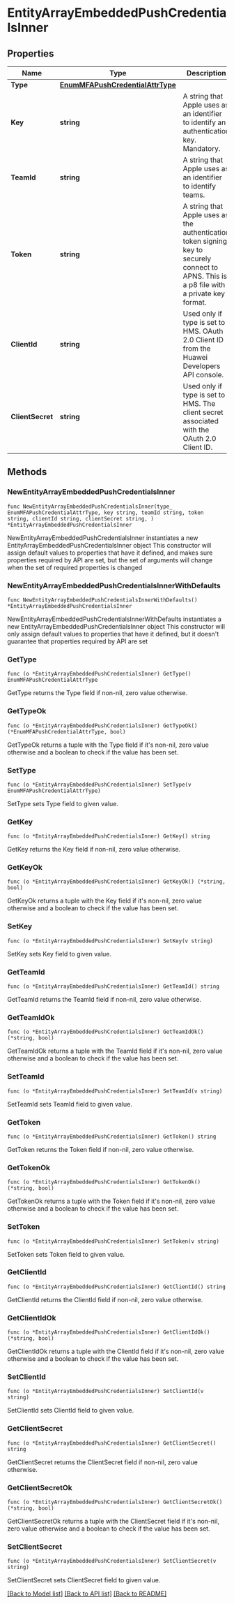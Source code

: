 # EntityArrayEmbeddedPushCredentialsInner

## Properties

Name | Type | Description | Notes
------------ | ------------- | ------------- | -------------
**Type** | [**EnumMFAPushCredentialAttrType**](EnumMFAPushCredentialAttrType.md) |  | 
**Key** | **string** | A string that Apple uses as an identifier to identify an authentication key.  Mandatory. | 
**TeamId** | **string** | A string that Apple uses as an identifier to identify teams. | 
**Token** | **string** | A string that Apple uses as the authentication token signing key to securely connect to APNS. This is a p8 file with a private key format. | 
**ClientId** | **string** | Used only if type is set to HMS. OAuth 2.0 Client ID from the Huawei Developers API console. | 
**ClientSecret** | **string** | Used only if type is set to HMS. The client secret associated with the OAuth 2.0 Client ID. | 

## Methods

### NewEntityArrayEmbeddedPushCredentialsInner

`func NewEntityArrayEmbeddedPushCredentialsInner(type_ EnumMFAPushCredentialAttrType, key string, teamId string, token string, clientId string, clientSecret string, ) *EntityArrayEmbeddedPushCredentialsInner`

NewEntityArrayEmbeddedPushCredentialsInner instantiates a new EntityArrayEmbeddedPushCredentialsInner object
This constructor will assign default values to properties that have it defined,
and makes sure properties required by API are set, but the set of arguments
will change when the set of required properties is changed

### NewEntityArrayEmbeddedPushCredentialsInnerWithDefaults

`func NewEntityArrayEmbeddedPushCredentialsInnerWithDefaults() *EntityArrayEmbeddedPushCredentialsInner`

NewEntityArrayEmbeddedPushCredentialsInnerWithDefaults instantiates a new EntityArrayEmbeddedPushCredentialsInner object
This constructor will only assign default values to properties that have it defined,
but it doesn't guarantee that properties required by API are set

### GetType

`func (o *EntityArrayEmbeddedPushCredentialsInner) GetType() EnumMFAPushCredentialAttrType`

GetType returns the Type field if non-nil, zero value otherwise.

### GetTypeOk

`func (o *EntityArrayEmbeddedPushCredentialsInner) GetTypeOk() (*EnumMFAPushCredentialAttrType, bool)`

GetTypeOk returns a tuple with the Type field if it's non-nil, zero value otherwise
and a boolean to check if the value has been set.

### SetType

`func (o *EntityArrayEmbeddedPushCredentialsInner) SetType(v EnumMFAPushCredentialAttrType)`

SetType sets Type field to given value.


### GetKey

`func (o *EntityArrayEmbeddedPushCredentialsInner) GetKey() string`

GetKey returns the Key field if non-nil, zero value otherwise.

### GetKeyOk

`func (o *EntityArrayEmbeddedPushCredentialsInner) GetKeyOk() (*string, bool)`

GetKeyOk returns a tuple with the Key field if it's non-nil, zero value otherwise
and a boolean to check if the value has been set.

### SetKey

`func (o *EntityArrayEmbeddedPushCredentialsInner) SetKey(v string)`

SetKey sets Key field to given value.


### GetTeamId

`func (o *EntityArrayEmbeddedPushCredentialsInner) GetTeamId() string`

GetTeamId returns the TeamId field if non-nil, zero value otherwise.

### GetTeamIdOk

`func (o *EntityArrayEmbeddedPushCredentialsInner) GetTeamIdOk() (*string, bool)`

GetTeamIdOk returns a tuple with the TeamId field if it's non-nil, zero value otherwise
and a boolean to check if the value has been set.

### SetTeamId

`func (o *EntityArrayEmbeddedPushCredentialsInner) SetTeamId(v string)`

SetTeamId sets TeamId field to given value.


### GetToken

`func (o *EntityArrayEmbeddedPushCredentialsInner) GetToken() string`

GetToken returns the Token field if non-nil, zero value otherwise.

### GetTokenOk

`func (o *EntityArrayEmbeddedPushCredentialsInner) GetTokenOk() (*string, bool)`

GetTokenOk returns a tuple with the Token field if it's non-nil, zero value otherwise
and a boolean to check if the value has been set.

### SetToken

`func (o *EntityArrayEmbeddedPushCredentialsInner) SetToken(v string)`

SetToken sets Token field to given value.


### GetClientId

`func (o *EntityArrayEmbeddedPushCredentialsInner) GetClientId() string`

GetClientId returns the ClientId field if non-nil, zero value otherwise.

### GetClientIdOk

`func (o *EntityArrayEmbeddedPushCredentialsInner) GetClientIdOk() (*string, bool)`

GetClientIdOk returns a tuple with the ClientId field if it's non-nil, zero value otherwise
and a boolean to check if the value has been set.

### SetClientId

`func (o *EntityArrayEmbeddedPushCredentialsInner) SetClientId(v string)`

SetClientId sets ClientId field to given value.


### GetClientSecret

`func (o *EntityArrayEmbeddedPushCredentialsInner) GetClientSecret() string`

GetClientSecret returns the ClientSecret field if non-nil, zero value otherwise.

### GetClientSecretOk

`func (o *EntityArrayEmbeddedPushCredentialsInner) GetClientSecretOk() (*string, bool)`

GetClientSecretOk returns a tuple with the ClientSecret field if it's non-nil, zero value otherwise
and a boolean to check if the value has been set.

### SetClientSecret

`func (o *EntityArrayEmbeddedPushCredentialsInner) SetClientSecret(v string)`

SetClientSecret sets ClientSecret field to given value.



[[Back to Model list]](../README.md#documentation-for-models) [[Back to API list]](../README.md#documentation-for-api-endpoints) [[Back to README]](../README.md)


